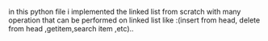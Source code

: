 in this python file i implemented the linked list from scratch with many operation that can be performed on linked list like :(insert from head, delete from head ,getitem,search item ,etc)..
